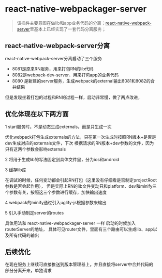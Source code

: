 # react-native-webpackager-server

> 该插件主要意图在做lib和app业务代码的分离；[react-native-webpack-server](https://github.com/mjohnston/react-native-webpack-server)里基本上已经实现了一套代码分离服务；

## react-native-webpack-server分离

react-native-webpack-server分离启动了三个服务

* 8081是原来RN服务，用来打包RN的lib代码
* 8082是webpack-dev-server，用来打包app的业务代码
* 8080 是新建的server服务，生成webpack的external输出8081和8082的合并结果

但是发现坐着打包的过程和RN的过程一样，启动非常慢，做了两点改进，


## 优化体现在以下两方面

1 start服务时，不是动态生成externals，而是只生成一次

优化webpack打包生成externals的方法，只在第一次生成时按照RN版本+是否是dev生成对应的externals文件，下次
根据请求的RN版本+dev参数的文件，因为只有这两个参数会影响externals

2 将用于生成lib的写法固定到具体文件里，分为ios和android

3 缓存lib库

在调试的时候，任何变动都会引起RN打包（这里没有仔细看是否制定projectRoot参数是否会起作用），
但是实际上RN的lib文件变动只和platform、dev和minify三个参数有关，按照这三个参数进行缓存，加快输出速度

4 webpack的minify通过引入uglify-js根据参数来输出

5 引入手动制定server的routes

  具体用法和 react-native-webpackager-server 一样 启动的时候加入routerServer的地址，
  具体可见router文件，里面有三个路由可以生成lib、app以及所有代码的输出

## 后续优化

在现在服务上继续可直接推送到版本管理器上，并且直接将server中合并代码的部分分离开来，单独请求


